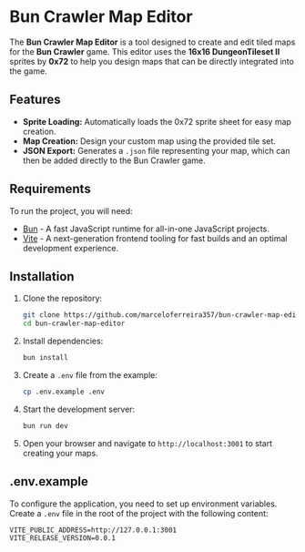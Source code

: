 # Bun Crawler Map Editor

The **Bun Crawler Map Editor** is a tool designed to create and edit tiled maps for the **Bun Crawler** game. This editor uses the **16x16 DungeonTileset II** sprites by **0x72** to help you design maps that can be directly integrated into the game.

## Features

- **Sprite Loading:** Automatically loads the 0x72 sprite sheet for easy map creation.
- **Map Creation:** Design your custom map using the provided tile set.
- **JSON Export:** Generates a `.json` file representing your map, which can then be added directly to the Bun Crawler game.

## Requirements

To run the project, you will need:

- [Bun](https://bun.sh) - A fast JavaScript runtime for all-in-one JavaScript projects.
- [Vite](https://vitejs.dev) - A next-generation frontend tooling for fast builds and an optimal development experience.

## Installation

1. Clone the repository:
    ```bash
    git clone https://github.com/marceloferreira357/bun-crawler-map-editor.git
    cd bun-crawler-map-editor
    ```

2. Install dependencies:
    ```bash
    bun install
    ```

3. Create a `.env` file from the example:
    ```bash
    cp .env.example .env
    ```

4. Start the development server:
    ```bash
    bun run dev
    ```

5. Open your browser and navigate to `http://localhost:3001` to start creating your maps.

## .env.example

To configure the application, you need to set up environment variables. Create a `.env` file in the root of the project with the following content:

```env
VITE_PUBLIC_ADDRESS=http://127.0.0.1:3001
VITE_RELEASE_VERSION=0.0.1
```